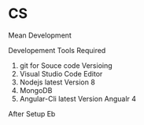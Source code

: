 # CS
Mean Development

Developement Tools Required
1. git for Souce code Versioing
2. Visual Studio Code Editor
3. Nodejs latest Version 8
4. MongoDB
5. Angular-Cli latest Version Angualr 4

After Setup Eb

